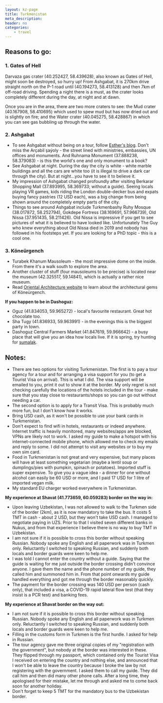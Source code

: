 ```yaml
---
layout: kz-page
title: Turkmenistan
meta_description: 
header: no
categories:
    - travel
---
```


## Reasons to go:

### 1. Gates of Hell

Darvaza gas crater (40.252427, 58.439628), also known as Gates of Hell, might soon be destroyed, so hurry up! From Ashgabat, it is 270km drive straight north on the P-1 road until (40.194273, 58.413128) and then 7km of off-road driving. Spending a night there is a must, as the crater looks completely different during the day, at night and at dawn.

Once you are in the area, there are two more craters to see: the Mud crater (40.167908, 58.410695) which used to spew mud but has now dried out and is slightly on fire; and the Water crater (40.045275, 58.428867) in which you can see gas bubbling up through the water.

### <a name="ashgabat"></a> 2. Ashgabat
* To see Ashgabat without being on a tour, follow [Esther's blog](https://www.golivegotravel.nl/en/asia-en/turkmenistan-ashgabat-things-to-do/). Don't miss the Arçabil şaýoly - the street lined with ministries, embassies, UN offices and monuments. And Ruhnama Monument (37.888238, 58.379083) - is this the world's one and only monument to a book?
* See Ashgabat at night. During the day the city is white - white marble buildings and all the cars are white too (it is illegal to drive a dark car through the city). But at night...you have to see it to believe it.
* My impression of Ashgabat changed profoundly after visiting Berkarar Shopping Mall (37.893995, 58.369733; without a guide). Seeing locals playing VR games, kids riding the London double-decker bus and expats buying fancy pastries (12 USD each), was a big change from being shown around the completely empty parts of the city.
* Things to see around Ashgabat include Turkmenbashy Ruhy Mosque (38.017872, 58.252794), Gokdepe Fortress (38.169691, 57.966739), Old Nissa (37.951435, 58.211426). Old Nissa is impressive if you get to see pictures of what it is believed to have looked like. Unfortunately The Guy who knew everything about Old Nissa died in 2019 and nobody has followed in his footsteps yet. If you are looking for a PhD topic - this is a cool one.

### 3. Köneürgench
* Turabek Khanum Mausoleum - the most impressive dome on the inside. From there it's a walk south to explore the area.
* Another cluster of stuff (four mausoleums to be precise) is located near the museum (42.325517, 59.14841), which is actually a rather nice museum.
* Read [Oriental Architecture website](https://www.orientalarchitecture.com/cid/223/turkmenistan/konye-urgench) to learn about the architectural gems of Köneürgench.

**If you happen to be in Dashoguz:**
* Oguz (41.834053, 59.965272) - local's favourite restaurant. Great hot chocolate too.
* Sha Tugy (41.836933, 59.963991) - in the evenings this is the biggest party in town.
* Dashoguz Central Farmers Market (41.847619, 59.966642) - a busy place that will give you an idea how locals live. If it is spring, try hunting for [sumalak](https://www.atlasobscura.com/foods/sumalak-iran-pudding).

## Notes:
* There are two options for visiting Turkmenistan. The first is to pay a tour agency for a tour and for arranging a visa support for you (to get a Tourist Visa on arrival). This is what I did. The visa support will be emailed to you, print it out to show it at the border. My only regret is not checking carefully the locations of the hotels included in the tour - make sure that you stay close to restaurants/shops so you can go out without needing a car.
* The second option is to apply for a Transit Visa. This is probably much more fun, but I don't know how it works. 
* Bring USD cash, as it won't be possible to use your bank cards in Turkmenistan.
* Don't expect to find wifi in hotels, restaurants or indeed anywhere. Internet traffic is heavily monitored, many websites/apps are blocked, VPNs are likely not to work. I asked my guide to make a hotspot with his internet-connected mobile phone, which allowed me to check my emails and reply to some. I did not attempt to visit any websites or to buy my own sim card.
* Food in Turkmenistan is not great and very expensive, but many places will have at least something vegetarian (maybe a lentil soup or dumplings/pies with pumpkin, spinach or potatoes). Imported stuff is super expensive. To give you a vague idea - a dinner for one without alcohol can easily be 60 USD or more, and I paid 17 USD for 1 litre of imported vegan milk.
* My standard EU charger worked everywhere in Turkmenistan.

**My experience at Shavat (41.773659, 60.059283) border on the way in:**
* Upon leaving Uzbekistan, I was not allowed to walk to the Turkmen side of the border (2km), as it is now mandatory to take the bus. It costs 5 TMT in cash - about 2 USD, but they won't take USD cash. I managed to negotiate paying in UZS. Prior to that I visited seven different banks in Nukus, and from that experience I believe there is no way to buy TMT in Uzbekistan.
* I am not sure if it is possible to cross this border without speaking Russian. Nobody spoke any English and all paperwork was in Turkmen only. Reluctantly I switched to speaking Russian, and suddenly both locals and border guards were keen to help me.
* I was told I cannot enter the country without a guide. Saying that the guide is waiting for me just outside the border crossing didn't convince anyone. I gave them the name and the phone number of my guide, they called him and summoned him in. From that point onwards my guide handled everything and got me through the border reasonably quickly.
* The payment for the border crossing was 140 USD per person (cash only), that included a visa, a COVID-19 rapid lateral flow test (that they insist is a PCR test) and banking fees.

**My experience at Shavat border on the way out:**
* I am not sure if it is possible to cross this border without speaking Russian. Nobody spoke any English and all paperwork was in Turkmen only. Reluctantly I switched to speaking Russian, and suddenly both locals and border guards were keen to help me.
* Filling in the customs form in Turkmen is the first hurdle. I asked for help in Russian. 
* The tour agency gave me three original copies of my "registration with the government", but nobody at the border was interested in these. They flipped through my passport, which contained only the Tourist Visa I received on entering the country and nothing else, and announced that I won't be able to leave the country because I broke the law by not registering with the government. I asked them to call my guide. They did call him and then did many other phone calls. After a long time, they apologised for their mistake, let me through and asked me to come back soon for another holiday.
* Don't forget to keep 5 TMT for the mandatory bus to the Uzbekistan border.
